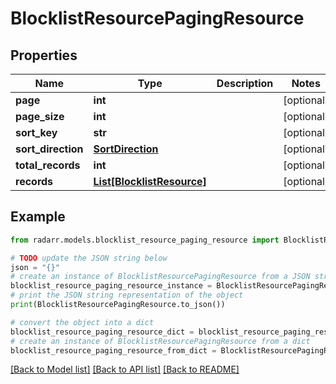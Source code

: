 # BlocklistResourcePagingResource


## Properties

Name | Type | Description | Notes
------------ | ------------- | ------------- | -------------
**page** | **int** |  | [optional] 
**page_size** | **int** |  | [optional] 
**sort_key** | **str** |  | [optional] 
**sort_direction** | [**SortDirection**](SortDirection.md) |  | [optional] 
**total_records** | **int** |  | [optional] 
**records** | [**List[BlocklistResource]**](BlocklistResource.md) |  | [optional] 

## Example

```python
from radarr.models.blocklist_resource_paging_resource import BlocklistResourcePagingResource

# TODO update the JSON string below
json = "{}"
# create an instance of BlocklistResourcePagingResource from a JSON string
blocklist_resource_paging_resource_instance = BlocklistResourcePagingResource.from_json(json)
# print the JSON string representation of the object
print(BlocklistResourcePagingResource.to_json())

# convert the object into a dict
blocklist_resource_paging_resource_dict = blocklist_resource_paging_resource_instance.to_dict()
# create an instance of BlocklistResourcePagingResource from a dict
blocklist_resource_paging_resource_from_dict = BlocklistResourcePagingResource.from_dict(blocklist_resource_paging_resource_dict)
```
[[Back to Model list]](../README.md#documentation-for-models) [[Back to API list]](../README.md#documentation-for-api-endpoints) [[Back to README]](../README.md)


